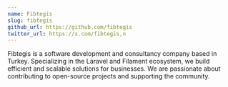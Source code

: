 ```yaml
---
name: Fibtegis
slug: fibtegis
github_url: https://github.com/fibtegis
twitter_url: https://x.com/fibtegis,n
---
```

Fibtegis is a software development and consultancy company based in Turkey. Specializing in the Laravel and Filament ecosystem, we build efficient and scalable solutions for businesses. We are passionate about contributing to open-source projects and supporting the community.


